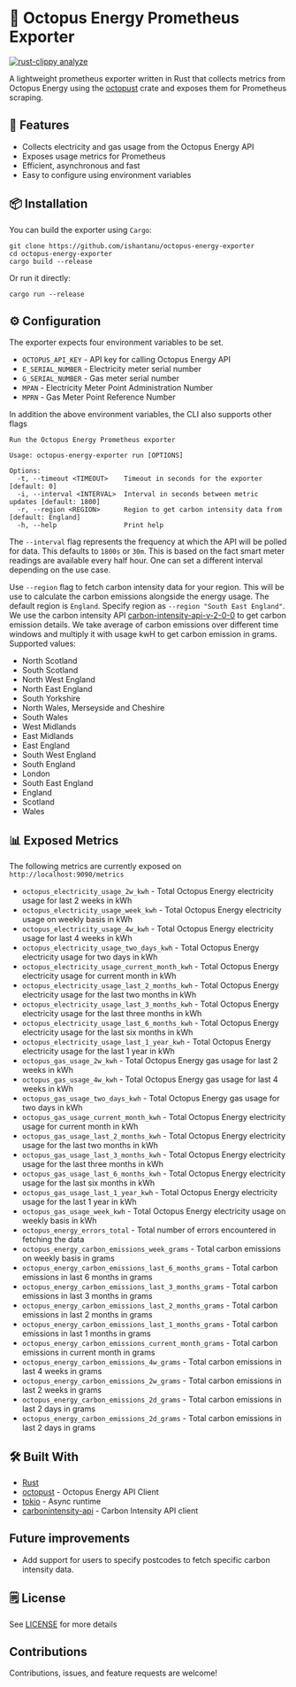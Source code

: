 # 🐙 Octopus Energy Prometheus Exporter

[![rust-clippy analyze](https://github.com/ishantanu/octopus-energy-exporter/actions/workflows/rust_clippy.yml/badge.svg)](https://github.com/ishantanu/octopus-energy-exporter/actions/workflows/rust_clippy.yml)

A lightweight prometheus exporter written in Rust that collects metrics from Octopus Energy using the [octopust](https://github.com/ishantanu/octopust) crate and exposes them for Prometheus scraping.

## 🚀 Features
* Collects electricity and gas usage from the Octopus Energy API
* Exposes usage metrics for Prometheus
* Efficient, asynchronous and fast
* Easy to configure using environment variables

## 📦 Installation
You can build the exporter using `Cargo`:

```
git clone https://github.com/ishantanu/octopus-energy-exporter
cd octopus-energy-exporter
cargo build --release
```

Or run it directly:
```
cargo run --release
```

## ⚙️ Configuration
The exporter expects four environment variables to be set.
* `OCTOPUS_API_KEY` - API key for calling Octopus Energy API
* `E_SERIAL_NUMBER` - Electricity meter serial number
* `G_SERIAL_NUMBER` - Gas meter serial number
* `MPAN` - Electricity Meter Point Administration Number
* `MPRN` - Gas Meter Point Reference Number

In addition the above environment variables, the CLI also supports other flags
```
Run the Octopus Energy Prometheus exporter

Usage: octopus-energy-exporter run [OPTIONS]

Options:
  -t, --timeout <TIMEOUT>    Timeout in seconds for the exporter [default: 0]
  -i, --interval <INTERVAL>  Interval in seconds between metric updates [default: 1800]
  -r, --region <REGION>      Region to get carbon intensity data from [default: England]
  -h, --help                 Print help
```

The `--interval` flag represents the frequency at which the API will be polled for data. This defaults to `1800s` or `30m`. This is based on the fact smart meter readings are available every half hour. One can set a different interval depending on the use case.

Use `--region` flag to fetch carbon intensity data for your region. This will be use to calculate the carbon emissions alongside the energy usage. The default region is `England`. Specify region as `--region "South East England"`. We use the carbon intensity API [carbon-intensity-api-v-2-0-0](https://carbon-intensity.github.io/api-definitions/?http#carbon-intensity-api-v2-0-0) to get carbon emission details. We take average of carbon emissions over different time windows and multiply it with usage kwH to get carbon emission in grams. Supported values:

 * North Scotland
 * South Scotland
 * North West England
 * North East England
 * South Yorkshire
 * North Wales, Merseyside and Cheshire
 * South Wales
 * West Midlands
 * East Midlands
 * East England
 * South West England
 * South England
 * London
 * South East England
 * England
 * Scotland
 * Wales

## 📊 Exposed Metrics
The following metrics are currently exposed on `http://localhost:9090/metrics`
* `octopus_electricity_usage_2w_kwh` - Total Octopus Energy electricity usage for last 2 weeks in kWh
* `octopus_electricity_usage_week_kwh` - Total Octopus Energy electricity usage on weekly basis in kWh
* `octopus_electricity_usage_4w_kwh` - Total Octopus Energy electricity usage for last 4 weeks in kWh
* `octopus_electricity_usage_two_days_kwh` - Total Octopus Energy electricity usage for two days in kWh
* `octopus_electricity_usage_current_month_kwh` - Total Octopus Energy electricity usage for current month in kWh
* `octopus_electricity_usage_last_2_months_kwh` - Total Octopus Energy electricity usage for the last two months in kWh
* `octopus_electricity_usage_last_3_months_kwh` - Total Octopus Energy electricity usage for the last three months in kWh
* `octopus_electricity_usage_last_6_months_kwh` - Total Octopus Energy electricity usage for the last six months in kWh
* `octopus_electricity_usage_last_1_year_kwh` - Total Octopus Energy electricity usage for the last 1 year in kWh
* `octopus_gas_usage_2w_kwh` - Total Octopus Energy gas usage for last 2 weeks in kWh
* `octopus_gas_usage_4w_kwh` - Total Octopus Energy gas usage for last 4 weeks in kWh
* `octopus_gas_usage_two_days_kwh` - Total Octopus Energy gas usage for two days in kWh
* `octopus_gas_usage_current_month_kwh` - Total Octopus Energy electricity usage for current month in kWh
* `octopus_gas_usage_last_2_months_kwh` - Total Octopus Energy electricity usage for the last two months in kWh
* `octopus_gas_usage_last_3_months_kwh` - Total Octopus Energy electricity usage for the last three months in kWh
* `octopus_gas_usage_last_6_months_kwh` - Total Octopus Energy electricity usage for the last six months in kWh
* `octopus_gas_usage_last_1_year_kwh` - Total Octopus Energy electricity usage for the last 1 year in kWh
* `octopus_gas_usage_week_kwh` - Total Octopus Energy electricity usage on weekly basis in kWh
* `octopus_energy_errors_total` - Total number of errors encountered in fetching the data
* `octopus_energy_carbon_emissions_week_grams` - Total carbon emissions on weekly basis in grams
* `octopus_energy_carbon_emissions_last_6_months_grams` - Total carbon emissions in last 6 months in grams
* `octopus_energy_carbon_emissions_last_3_months_grams` - Total carbon emissions in last 3 months in grams
* `octopus_energy_carbon_emissions_last_2_months_grams` - Total carbon emissions in last 2 months in grams
* `octopus_energy_carbon_emissions_last_1_months_grams` - Total carbon emissions in last 1 months in grams
* `octopus_energy_carbon_emissions_current_month_grams` - Total carbon emissions in current month in grams
* `octopus_energy_carbon_emissions_4w_grams` - Total carbon emissions in last 4 weeks in grams
* `octopus_energy_carbon_emissions_2w_grams` - Total carbon emissions in last 2 weeks in grams
* `octopus_energy_carbon_emissions_2d_grams` - Total carbon emissions in last 2 days in grams
* `octopus_energy_carbon_emissions_2d_grams` - Total carbon emissions in last 2 days in grams

## 🛠️ Built With
* [Rust](https://www.rust-lang.org/)
* [octopust](https://github.com/ishantanu/octopust) - Octopus Energy API Client
* [tokio](https://tokio.rs/) - Async runtime
* [carbonintensity-api](https://github.com/jnioche/carbonintensity-api) - Carbon Intensity API client

## Future improvements
* Add support for users to specify postcodes to fetch specific carbon intensity data.

## 🗒️ License

See [LICENSE](./LICENSE) for more details

## Contributions

Contributions, issues, and feature requests are welcome!